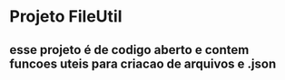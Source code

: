# Projeto FileUtil
## esse projeto é de codigo aberto e contem funcoes uteis para criacao de arquivos e .json
